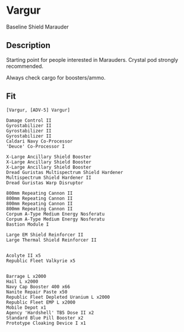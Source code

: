 # Vargur

Baseline Shield Marauder

## Description

Starting point for people interested in Marauders. Crystal pod strongly recommended.

Always check cargo for boosters/ammo.

## Fit

```
[Vargur, [ADV-5] Vargur]

Damage Control II
Gyrostabilizer II
Gyrostabilizer II
Gyrostabilizer II
Caldari Navy Co-Processor
'Deuce' Co-Processor I

X-Large Ancillary Shield Booster
X-Large Ancillary Shield Booster
X-Large Ancillary Shield Booster
Dread Guristas Multispectrum Shield Hardener
Multispectrum Shield Hardener II
Dread Guristas Warp Disruptor

800mm Repeating Cannon II
800mm Repeating Cannon II
800mm Repeating Cannon II
800mm Repeating Cannon II
Corpum A-Type Medium Energy Nosferatu
Corpum A-Type Medium Energy Nosferatu
Bastion Module I

Large EM Shield Reinforcer II
Large Thermal Shield Reinforcer II


Acolyte II x5
Republic Fleet Valkyrie x5


Barrage L x2000
Hail L x2000
Navy Cap Booster 400 x66
Nanite Repair Paste x50
Republic Fleet Depleted Uranium L x2000
Republic Fleet EMP L x2000
Mobile Depot x1
Agency 'Hardshell' TB5 Dose II x2
Standard Blue Pill Booster x2
Prototype Cloaking Device I x1
```